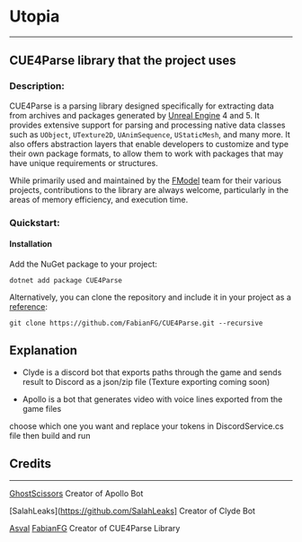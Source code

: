 # Utopia
___

## CUE4Parse library that the project uses 

### Description:
CUE4Parse is a parsing library designed specifically for extracting data from archives and packages generated by [Unreal Engine](https://www.unrealengine.com/en-US/) 4 and 5. It provides extensive support for parsing and processing native data classes such as `UObject`, `UTexture2D`, `UAnimSequence`, `UStaticMesh`, and many more. It also offers abstraction layers that enable developers to customize and type their own package formats, to allow them to work with packages that may have unique requirements or structures.

While primarily used and maintained by the [FModel](https://github.com/4sval/FModel) team for their various projects, contributions to the library are always welcome, particularly in the areas of memory efficiency, and execution time.

### Quickstart:

#### Installation
Add the NuGet package to your project:
```shell
dotnet add package CUE4Parse
```
Alternatively, you can clone the repository and include it in your project as a [reference](https://learn.microsoft.com/en-us/visualstudio/msbuild/common-msbuild-project-items?view=vs-2022#projectreference):
```shell
git clone https://github.com/FabianFG/CUE4Parse.git --recursive
```

## Explanation 

- Clyde is a discord bot that exports paths through the game and sends result to Discord as a json/zip file (Texture exporting coming soon)

- Apollo is a bot that generates video with voice lines exported from the game files

choose which one you want and replace your tokens in DiscordService.cs file then build and run

## Credits 
 ___

[GhostScissors](https://github.com/GhostScissors) Creator of Apollo Bot

[SalahLeaks](https://github.com/SalahLeaks] Creator of Clyde Bot

[Asval](https://github.com/4sval) [FabianFG](https://github.com/FabianFG) Creator of CUE4Parse Library 